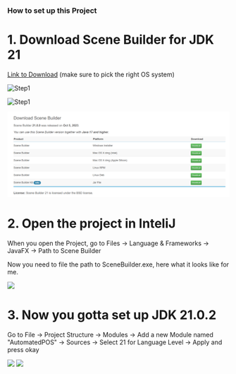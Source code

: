 ### How to set up this Project

# 1. Download Scene Builder for JDK 21

<a href="https://gluonhq.com/products/scene-builder/">Link to Download</a>  (make sure to pick the right OS system)

![Step1]([https://raw.githubusercontent.com/RyanTren/SWE3313-Automation-Project/javafx/instructionPics/downloadSceneBuilder.png])

![Step1]([https://github.com/RyanTren/SWE3313-Automation-Project/blob/fmxl-test/javafx/instructionPics/downloadSceneBuilder.png])

![Step 1](https://github.com/RyanTren/SWE3313-Automation-Project/blob/fmxl-test/javafx/instructionPics/downloadSceneBuilder.png?raw=true)


# 2. Open the project in InteliJ

When you open the Project, go to Files -> Language & Frameworks -> JavaFX -> Path to Scene Builder

Now you need to file the path to SceneBuilder.exe, here what it looks like for me.

<img src="/instructionPics/Step2.png">

# 3. Now you gotta set up JDK 21.0.2

Go to File -> Project Structure -> Modules -> Add a new Module named "AutomatedPOS" -> Sources -> Select 21 for Language Level -> Apply and press okay

<img src="/instructionPics/Step3.png">

<img src="/instructionPics/one.png">

